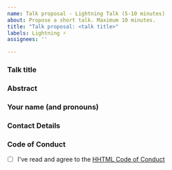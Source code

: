 ```yaml
---
name: Talk proposal - Lightning Talk (5-10 minutes)
about: Propose a short talk. Maximum 10 minutes.
title: "Talk proposal: <talk title>"
labels: Lightning ⚡️
assignees: ''

---
```


### Talk title

### Abstract 

<!-- A short description of what the talk will be about. -->

### Your name (and pronouns)


### Contact Details

<!-- We'll mostly use this issue for communication. But it might help to leave your Twitter or Github handle. Please note that this info will be public. -->

### Code of Conduct

<!-- We expect all of our speakers to uphold our Code of Conduct, so please take a minute to read through it. -->

- [ ] I've read and agree to the [HHTML Code of Conduct](https://hhtml.de/code-of-conduct/)
